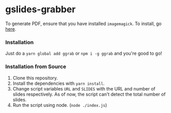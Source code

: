 # gslides-grabber

To generate PDF, ensure that you have installed `imagemagick`. To install, go [here](https://www.imagemagick.org/script/download.php).

### Installation
Just do a `yarn global add ggrab` or `npm i -g ggrab` and you're good to go!

### Installation from Source
1. Clone this repository.
2. Install the dependencies with `yarn install`.
3. Change script variables `URL` and `SLIDES` with the URL and number of slides respectively. As of now, the script can't detect the total number of slides.
4. Run the script using node. (`node ./index.js`)

